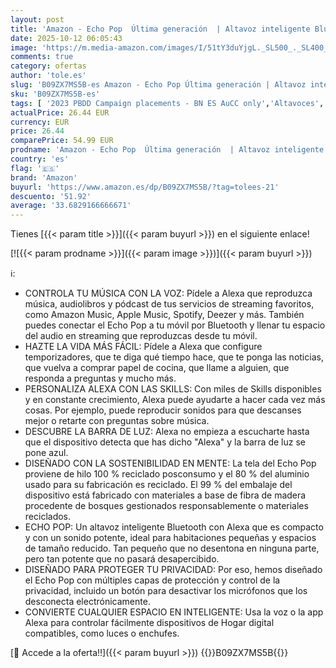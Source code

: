 ```yaml
---
layout: post
title: 'Amazon - Echo Pop  Última generación  | Altavoz inteligente Bluetooth con Alexa de sonido potente y compacto | Lavanda'
date: 2025-10-12 06:05:43
image: 'https://m.media-amazon.com/images/I/51tY3duYjgL._SL500_._SL400_.jpg'
comments: true
category: ofertas
author: 'tole.es'
slug: 'B09ZX7MS5B-es Amazon - Echo Pop Última generación | Altavoz inteligente...'
sku: 'B09ZX7MS5B-es'
tags: [ '2023 PBDD Campaign placements - BN ES AuCC only','Altavoces','Altavoces y pantallas inteligentes Echo','Arborist Merchandising Root','Dispositivos Amazon','Dispositivos Amazon y Accesorios','Dispositivos Amazon y accesorios','Echo Pop_ES','Electrónica','Equipos de audio y Hi-Fi','Self Service','Special Features Stores','alexa','amazon','e97153f7-7531-4959-bcaa-edabbf48d7f8_0','e97153f7-7531-4959-bcaa-edabbf48d7f8_3801','e97153f7-7531-4959-bcaa-edabbf48d7f8_5001','e97153f7-7531-4959-bcaa-edabbf48d7f8_9801','🇪🇸', ]
actualPrice: 26.44 EUR
currency: EUR
price: 26.44
comparePrice: 54.99 EUR
prodname: 'Amazon - Echo Pop  Última generación  | Altavoz inteligente Bluetooth con Alexa de sonido potente y compacto | Lavanda'
country: 'es'
flag: '🇪🇸'
brand: 'Amazon'
buyurl: 'https://www.amazon.es/dp/B09ZX7MS5B/?tag=tolees-21'
descuento: '51.92'
average: '33.6829166666671'
---
```


Tienes [{{< param title >}}]({{< param buyurl >}}) en el siguiente enlace!

[![{{< param prodname >}}]({{< param image >}})]({{< param buyurl >}})

ℹ️:

- CONTROLA TU MÚSICA CON LA VOZ: Pídele a Alexa que reproduzca música, audiolibros y pódcast de tus servicios de streaming favoritos, como Amazon Music, Apple Music, Spotify, Deezer y más. También puedes conectar el Echo Pop a tu móvil por Bluetooth y llenar tu espacio del audio en streaming que reproduzcas desde tu móvil.
- HAZTE LA VIDA MÁS FÁCIL: Pídele a Alexa que configure temporizadores, que te diga qué tiempo hace, que te ponga las noticias, que vuelva a comprar papel de cocina, que llame a alguien, que responda a preguntas y mucho más.
- PERSONALIZA ALEXA CON LAS SKILLS: Con miles de Skills disponibles y en constante crecimiento, Alexa puede ayudarte a hacer cada vez más cosas. Por ejemplo, puede reproducir sonidos para que descanses mejor o retarte con preguntas sobre música.
- DESCUBRE LA BARRA DE LUZ: Alexa no empieza a escucharte hasta que el dispositivo detecta que has dicho "Alexa" y la barra de luz se pone azul.
- DISEÑADO CON LA SOSTENIBILIDAD EN MENTE: La tela del Echo Pop proviene de hilo 100 % reciclado posconsumo y el 80 % del aluminio usado para su fabricación es reciclado. El 99 % del embalaje del dispositivo está fabricado con materiales a base de fibra de madera procedente de bosques gestionados responsablemente o materiales reciclados.
- ECHO POP: Un altavoz inteligente Bluetooth con Alexa que es compacto y con un sonido potente, ideal para habitaciones pequeñas y espacios de tamaño reducido. Tan pequeño que no desentona en ninguna parte, pero tan potente que no pasará desapercibido.
- DISEÑADO PARA PROTEGER TU PRIVACIDAD: Por eso, hemos diseñado el Echo Pop con múltiples capas de protección y control de la privacidad, incluido un botón para desactivar los micrófonos que los desconecta electrónicamente.
- CONVIERTE CUALQUIER ESPACIO EN INTELIGENTE: Usa la voz o la app Alexa para controlar fácilmente dispositivos de Hogar digital compatibles, como luces o enchufes.

[🛒 Accede a la oferta!!]({{< param buyurl >}})
{{<world>}}B09ZX7MS5B{{</world>}}
